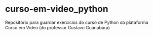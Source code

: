 # curso-em-video_python
Repositório para guardar exercícios do curso de Python da plataforma Curso em Vídeo (do professor Gustavo Guanabara)
